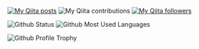 
[![My Qiita posts](https://qiita-badge.apiapi.app/s/alice1017/posts.svg)](http://qiita.com/alice1017)
![My Qiita contributions](https://qiita-badge.apiapi.app/s/alice1017/contributions.svg)
[![My Qiita followers](https://qiita-badge.apiapi.app/s/alice1017/followers.svg)](http://qiita.com/alice1017)

![Github Status](https://github-readme-stats.vercel.app/api?username=alice1017&count_private=true&show_icons=true&theme=ayu-mirage)
![Github Most Used Languages](https://github-readme-stats.vercel.app/api/top-langs/?username=alice1017&layout=compact&theme=ayu-mirage)

![Github Profile Trophy](https://github-profile-trophy.vercel.app/?username=alice1017)
